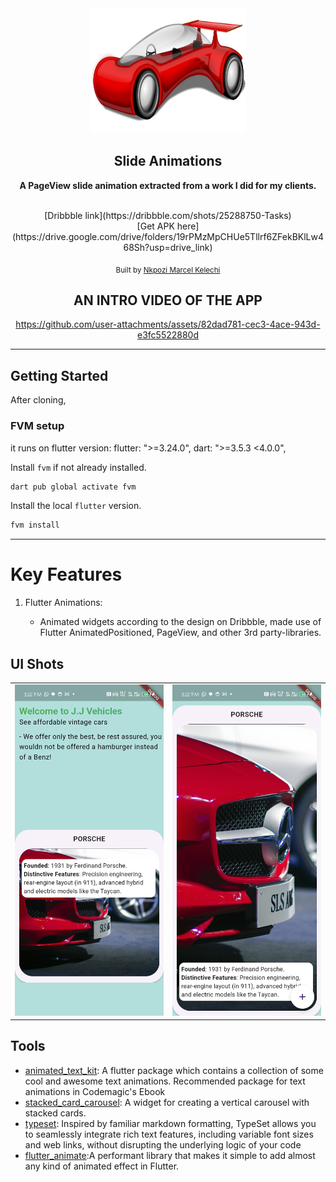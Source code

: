<div align="center">
   <img src="./assets/carIcon.png" width="250" height="200" color="0xFF2676FC"/>

## Slide Animations

<strong> A PageView slide animation extracted from a work I did for my clients.</strong>

<br/>
[Dribbble link](https://dribbble.com/shots/25288750-Tasks) <br/>
[Get APK here](https://drive.google.com/drive/folders/19rPMzMpCHUe5Tllrf6ZFekBKlLw468Sh?usp=drive_link)

<sub>Built by <a href="https://twitter.com/_Captured_Heart">Nkpozi Marcel Kelechi</a></sub>
<br />

## AN INTRO VIDEO OF THE APP




https://github.com/user-attachments/assets/82dad781-cec3-4ace-943d-e3fc5522880d







</div>

---

## Getting Started

After cloning,

### FVM setup

it runs on flutter version: flutter: ">=3.24.0", dart: ">=3.5.3 <4.0.0",

Install `fvm` if not already installed.

```bash
dart pub global activate fvm
```

Install the local `flutter` version.

```bash
fvm install
```

---

# Key Features

1. Flutter Animations:

   - Animated widgets according to the design on Dribbble, made use of Flutter AnimatedPositioned, PageView, and other 3rd party-libraries.

## UI Shots

<div style="text-align: center">
  <table>
    <tr>
      <td style="text-align: center">
        <img src="screenshots/home1.jpg" width="800" />
      </td>
      <td style="text-align: center">
        <img src="screenshots/home2.jpg" width="800" />
      </td>
    </tr>
  </table>
</div>

## Tools

- [animated_text_kit](https://pub.dev/packages/animated_text_kit): A flutter package which contains a collection of some cool and awesome text animations. Recommended package for text animations in Codemagic's Ebook
- [stacked_card_carousel](https://pub.dev/packages/stacked_card_carousel): A widget for creating a vertical carousel with stacked cards.
- [typeset](https://pub.dev/packages/typeset):  Inspired by familiar markdown formatting, TypeSet allows you to seamlessly integrate rich text features, including variable font sizes and web links, without disrupting the underlying logic of your code
- [flutter_animate](https://pub.dev/packages/flutter_animate):A performant library that makes it simple to add almost any kind of animated effect in Flutter.


